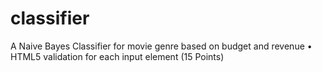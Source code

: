 # classifier
A Naive Bayes Classifier for movie genre based on budget and revenue
•	HTML5 validation for each input element (15 Points)
